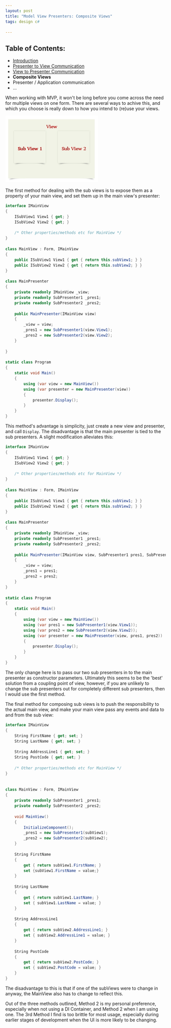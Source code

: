```yaml
---
layout: post
title: "Model View Presenters: Composite Views"
tags: design c#

---
```


Table of Contents:
------------------
* [Introduction][1]
* [Presenter to View Communication][2]
* [View to Presenter Communication][3]
* **Composite Views**
* Presenter / Application communication
* ...

When working with MVP, it won't be long before you come across the need for multiple views on one form.  There are several ways to achive this, and which you choose is really down to how you intend to (re)use your views.

![Composite View][4]

The first method for dealing with the sub views is to expose them as a property of your main view, and set them up in the main view's presenter:

```csharp
interface IMainView
{
	ISubView1 View1 { get; }
	ISubView2 View2 { get; }

	/* Other properties/methods etc for MainView */
}

class MainView : Form, IMainView
{
	public ISubView1 View1 { get { return this.subView1; } }
	public ISubView2 View2 { get { return this.subView2; } }
}

class MainPresenter
{
	private readonly IMainView _view;
	private readonly SubPresenter1 _pres1;
	private readonly SubPresenter2 _pres2;

	public MainPresenter(IMainView view)
	{
		_view = view;
		_pres1 = new SubPresenter1(view.View1);
		_pres2 = new SubPresenter2(view.View2);
	}

}

static class Program
{
	static void Main()
	{
		using (var view = new MainView())
		using (var presenter = new MainPresenter(view))
		{
			presenter.Display();
		}
	}
}
```

This method's advantage is simplicity, just create a new view and presenter, and call `Display`.  The disadvantage is that the main presenter is tied to the sub presenters.  A slight modification alleviates this:

```csharp
interface IMainView
{
	ISubView1 View1 { get; }
	ISubView2 View2 { get; }

	/* Other properties/methods etc for MainView */
}

class MainView : Form, IMainView
{
	public ISubView1 View1 { get { return this.subView1; } }
	public ISubView2 View2 { get { return this.subView2; } }
}

class MainPresenter
{
	private readonly IMainView _view;
	private readonly SubPresenter1 _pres1;
	private readonly SubPresenter2 _pres2;

	public MainPresenter(IMainView view, SubPresenter1 pres1, SubPresenter2 pres2)
	{
		_view = view;
		_pres1 = pres1;
		_pres2 = pres2;
	}
}

static class Program
{
	static void Main()
	{
		using (var view = new MainView())
		using (var pres1 = new SubPresenter1(view.View1));
		using (var pres2 = new SubPresenter2(view.View2));
		using (var presenter = new MainPresenter(view, pres1, pres2))
		{
			presenter.Display();
		}
	}
}
```

The only change here is to pass our two sub presenters in to the main presenter as constructor parameters.  Ultimately this seems to be the 'best' solution from a coupling point of view, however, if you are unlikely to change the sub presenters out for completely different sub presenters, then I would use the first method.

The final method for composing sub views is to push the responsibility to the actual main view, and make your main view pass any events and data to and from the sub view:

```csharp
interface IMainView
{
	String FirstName { get; set; }
	String LastName { get; set; }

	String AddressLine1 { get; set; }
	String PostCode { get; set; }

	/* Other properties/methods etc for MainView */
}


class MainView : Form, IMainView
{
	private readonly SubPresenter1 _pres1;
	private readonly SubPresenter2 _pres2;

	void MainView()
	{
		InitializeComponent();
		_pres1 = new SubPresenter1(subView1);
		_pres2 = new SubPresenter2(subView2);
	}

	String FirstName
	{
		get { return subView1.FirstName; }
		set {subView1.FirstName = value;}
	}

	String LastName
	{
		get { return subView1.LastName; }
		set { subView1.LastName = value; }
	}

	String AddressLine1
	{
		get { return subView2.AddressLine1; }
		set { subView2.AddressLine1 = value; }
	}

	String PostCode
	{
		get { return subView2.PostCode; }
		set { subView2.PostCode = value; }
	}
}
```

The disadvantage to this is that if one of the subViews were to change in anyway, the MainView also has to change to reflect this.

Out of the three methods outlined, Method 2 is my personal preference, especially when not using a DI Container, and Method 2 when I am using one.  The 3rd Method I find is too brittle for most usage, especially during earlier stages of development when the UI is more likely to be changing.

[1]: /model-view-presenter-introduction
[2]: /model-view-presenters-presenter-to-view-communication
[3]: /model-view-presenters-view-to-presenter-communication
[4]: /images/mvp-sub-view-diagram.jpg

